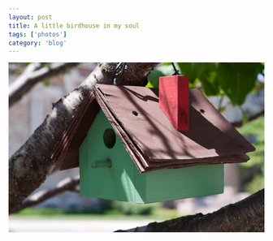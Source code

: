 ```yaml
---
layout: post
title: A little birdhouse in my soul
tags: ['photos']
category: 'blog'
---
```


![Birdhouse :: Nikon D90](/media/2009/07/birdhouse.jpg)

